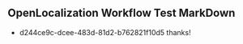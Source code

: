 ## OpenLocalization Workflow Test MarkDown
* d244ce9c-dcee-483d-81d2-b762821f10d5 thanks!

<!--HONumber=Jul16_HO4-->


